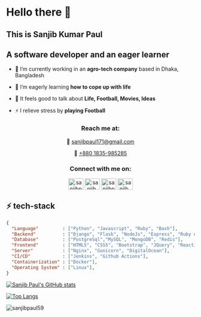 <h1 align="left">Hello there 👋</h1>
<h2 align="left"> This is Sanjib Kumar Paul</h2>
<!-- <h2 align="center"> I am <a href="https://mashru020.github.io/React-Portfolio/">Sanjib Kumar Paul</a></h2> -->
<h2 align="left">A software developer and an eager learner</h2>

- 🔭 I’m currently working in an **agro-tech company** based in Dhaka, Bangladesh

- 🌱 I’m eagerly learning **how to cope up with life**

- 🤝 It feels good to talk about **Life, Football, Movies, Ideas**

- ⚡ I relieve stress by **playing Football**

<h3 align="center">Reach me at:</h3>
<p align="center">📧
  <a href="mailto:sanjibpaul171@gmail.com" target="_blank" rel="noreferrer"> sanjibpaul171@gmail.com </a> </p>
<p align="center">📱
    <a href="https://wa.me/qr/TWV4EWCNMZWQA1" target="_blank" rel="noreferrer">
    <!-- <img src="https://raw.githubusercontent.com/rahuldkjain/github-profile-readme-generator/master/src/images/icons/Social/whatsapp.svg" height="20" width="30" alt="+880 1835-985285">  -->
      +880 1835-985285 </a> </p>

<h3 align="center">Connect with me on:</h3>
<p align="center">
<a href="https://linkedin.com/in/sanjibpaul59" target="blank"><img align="center" src="https://raw.githubusercontent.com/rahuldkjain/github-profile-readme-generator/master/src/images/icons/Social/linked-in-alt.svg" alt="sanjibpaul59" height="30" width="40" /></a>
<a href="https://fb.com/sanjib.paul59" target="blank"><img align="center" src="https://raw.githubusercontent.com/rahuldkjain/github-profile-readme-generator/master/src/images/icons/Social/facebook.svg" alt="sanjib.paul59" height="30" width="40" /></a>
<a href="https://www.hackerrank.com/sanjibpaul171" target="blank"><img align="center" src="https://raw.githubusercontent.com/rahuldkjain/github-profile-readme-generator/master/src/images/icons/Social/hackerrank.svg" alt="sanjibpaul171" height="30" width="40" /></a>
<!-- <a href="https://codeforces.com/profile/alexander_59" target="blank"><img align="center" src="https://raw.githubusercontent.com/rahuldkjain/github-profile-readme-generator/master/src/images/icons/Social/codeforces.svg" alt="alexander_59" height="30" width="40" /></a> -->
<a href="https://www.leetcode.com/sanjib_59" target="blank"><img align="center" src="https://raw.githubusercontent.com/rahuldkjain/github-profile-readme-generator/master/src/images/icons/Social/leet-code.svg" alt="sanjib_59" height="30" width="40" /></a>
</p>


## ⚡ tech-stack
```json
{
  "Language"         : ["Python", "Javascript", "Ruby", "Bash"],
  "Backend"          : ["Django", "Flask", "NodeJs", "Express", "Ruby on Rails"],
  "Database"         : ["PostgreSql","MySQL", "MongoDB", "Redis"],
  "Frontend"         : ["HTML5", "CSS5", "Bootstrap", "JQuery", "ReactJs", "NextJs", "VueJs", "NuxtJs"],
  "Server"           : ["Nginx", "Gunicorn", "DigitalOcean"],
  "CI/CD"            : ["Jenkins", "Github Actions"],
  "Containerization" : ["Docker"],
  "Operating System" : ["Linux"],
}
```
<!-- <h3 align="left">Languages and Tools:</h3>
<p align="left"> <a href="https://www.djangoproject.com/" target="_blank" rel="noreferrer"> <img src="https://cdn.worldvectorlogo.com/logos/django.svg" alt="django" width="40" height="40"/> </a> <a href="https://www.docker.com/" target="_blank" rel="noreferrer"> <img src="https://raw.githubusercontent.com/devicons/devicon/master/icons/docker/docker-original-wordmark.svg" alt="docker" width="40" height="40"/> </a> <a href="https://firebase.google.com/" target="_blank" rel="noreferrer"> <img src="https://www.vectorlogo.zone/logos/firebase/firebase-icon.svg" alt="firebase" width="40" height="40"/> </a> <a href="https://flask.palletsprojects.com/" target="_blank" rel="noreferrer"> <img src="https://www.vectorlogo.zone/logos/pocoo_flask/pocoo_flask-icon.svg" alt="flask" width="40" height="40"/> </a> <a href="https://git-scm.com/" target="_blank" rel="noreferrer"> <img src="https://www.vectorlogo.zone/logos/git-scm/git-scm-icon.svg" alt="git" width="40" height="40"/> </a> <a href="https://developer.mozilla.org/en-US/docs/Web/JavaScript" target="_blank" rel="noreferrer"> <img src="https://raw.githubusercontent.com/devicons/devicon/master/icons/javascript/javascript-original.svg" alt="javascript" width="40" height="40"/> </a> <a href="https://www.jenkins.io" target="_blank" rel="noreferrer"> <img src="https://www.vectorlogo.zone/logos/jenkins/jenkins-icon.svg" alt="jenkins" width="40" height="40"/> </a> <a href="https://www.linux.org/" target="_blank" rel="noreferrer"> <img src="https://raw.githubusercontent.com/devicons/devicon/master/icons/linux/linux-original.svg" alt="linux" width="40" height="40"/> </a> <a href="https://www.mongodb.com/" target="_blank" rel="noreferrer"> <img src="https://raw.githubusercontent.com/devicons/devicon/master/icons/mongodb/mongodb-original-wordmark.svg" alt="mongodb" width="40" height="40"/> </a> <a href="https://www.mysql.com/" target="_blank" rel="noreferrer"> <img src="https://raw.githubusercontent.com/devicons/devicon/master/icons/mysql/mysql-original-wordmark.svg" alt="mysql" width="40" height="40"/> </a> <a href="https://nextjs.org/" target="_blank" rel="noreferrer"> <img src="https://cdn.worldvectorlogo.com/logos/nextjs-2.svg" alt="nextjs" width="40" height="40"/> </a> <a href="https://nodejs.org" target="_blank" rel="noreferrer"> <img src="https://raw.githubusercontent.com/devicons/devicon/master/icons/nodejs/nodejs-original-wordmark.svg" alt="nodejs" width="40" height="40"/> </a> <a href="https://nuxtjs.org/" target="_blank" rel="noreferrer"> <img src="https://www.vectorlogo.zone/logos/nuxtjs/nuxtjs-icon.svg" alt="nuxtjs" width="40" height="40"/> </a> <a href="https://www.postgresql.org" target="_blank" rel="noreferrer"> <img src="https://raw.githubusercontent.com/devicons/devicon/master/icons/postgresql/postgresql-original-wordmark.svg" alt="postgresql" width="40" height="40"/> </a> <a href="https://postman.com" target="_blank" rel="noreferrer"> <img src="https://www.vectorlogo.zone/logos/getpostman/getpostman-icon.svg" alt="postman" width="40" height="40"/> </a> <a href="https://www.python.org" target="_blank" rel="noreferrer"> <img src="https://raw.githubusercontent.com/devicons/devicon/master/icons/python/python-original.svg" alt="python" width="40" height="40"/> </a> <a href="https://rubyonrails.org" target="_blank" rel="noreferrer"> <img src="https://raw.githubusercontent.com/devicons/devicon/master/icons/rails/rails-original-wordmark.svg" alt="rails" width="40" height="40"/> </a> <a href="https://reactjs.org/" target="_blank" rel="noreferrer"> <img src="https://raw.githubusercontent.com/devicons/devicon/master/icons/react/react-original-wordmark.svg" alt="react" width="40" height="40"/> </a> <a href="https://redis.io" target="_blank" rel="noreferrer"> <img src="https://raw.githubusercontent.com/devicons/devicon/master/icons/redis/redis-original-wordmark.svg" alt="redis" width="40" height="40"/> </a> <a href="https://www.ruby-lang.org/en/" target="_blank" rel="noreferrer"> <img src="https://raw.githubusercontent.com/devicons/devicon/master/icons/ruby/ruby-original.svg" alt="ruby" width="40" height="40"/> </a> <a href="https://tailwindcss.com/" target="_blank" rel="noreferrer"> <img src="https://www.vectorlogo.zone/logos/tailwindcss/tailwindcss-icon.svg" alt="tailwind" width="40" height="40"/> </a> <a href="https://www.typescriptlang.org/" target="_blank" rel="noreferrer"> <img src="https://raw.githubusercontent.com/devicons/devicon/master/icons/typescript/typescript-original.svg" alt="typescript" width="40" height="40"/> </a> <a href="https://vuejs.org/" target="_blank" rel="noreferrer"> <img src="https://raw.githubusercontent.com/devicons/devicon/master/icons/vuejs/vuejs-original-wordmark.svg" alt="vuejs" width="40" height="40"/> </a> </p> -->


[![Sanjib Paul's GitHub stats](https://github-readme-stats.vercel.app/api?username=sanjibpaul59&show_icons=true&theme=onedark&count_private=true&findTotalCommits=true&hide=contribs)](https://github.com/sanjibpaul59/github-readme-stats)

[![Top Langs](https://github-readme-stats.vercel.app/api/top-langs/?username=sanjibpaul59&show_icons=true&theme=onedark&count_private=true&layout=compact&langs_count=10)](https://github.com/sanjibpaul59/github-readme-stats)

<p><img align="center" src="https://github-readme-streak-stats.herokuapp.com/?user=sanjibpaul59&theme=onedark" alt="sanjibpaul59" /></p>
